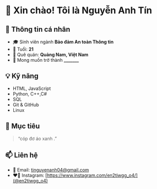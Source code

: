 # 👋 Xin chào! Tôi là Nguyễn Anh Tín

## 🧑 Thông tin cá nhân

- 🎓 Sinh viên ngành **Bảo đảm An toàn Thông tin**
- 🎂 Tuổi: **21**
- 🏡 Quê quán: **Quảng Nam, Việt Nam**
- 💼 Mong muốn trở thành **_______**

## 💡 Kỹ năng

- HTML, JavaScript
- Python, C++,C#
- SQL 
- Git & GitHub
- Linux 

## 🎯 Mục tiêu

> “cóp đơ áo xanh .”

## 📫 Liên hệ

- 📧 Email: tinguyenanh04@gmail.com
- ❤️‍🔥 Instagram: [https://www.instagram.com/en2tiwgg_o4/](@en2tiwgg_o4) 

<!---
ensting/ensting is a ✨ special ✨ repository because its `README.md` (this file) appears on your GitHub profile.
You can click the Preview link to take a look at your changes.
--->
